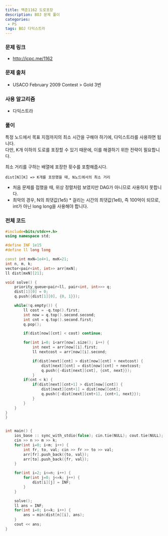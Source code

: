 ```yaml
---
title: 백준1162 도로포장
description: BOJ 문제 풀이
categories:
 - PS
tags: BOJ 다익스트라
---
```




### 문제 링크
* http://icpc.me/1162


### 문제 출처
* USACO February 2009 Contest > Gold 3번 


### 사용 알고리즘
* 다익스트라


### 풀이
특정 노드에서 목표 지점까지의 최소 시간을 구해야 하기에, 다익스트라를 사용하면 됩니다. <br>
다만, K개 이하의 도로를 포장할 수 있기 때문에, 이를 해결하기 위한 전략이 필요합니다.

최소 거리를 구하는 배열에 포장한 횟수를 포함해줍시다.
```
dist[N][K] => K개를 포장했을 때, N노드에서의 최소 거리
```

* 처음 문제를 접했을 때, 위상 정렬처럼 보였지만 DAG가 아니므로 사용하지 못합니다.
* 최악의 경우, N의 최댓값(1e5) * 걸리는 시간의 최댓값(1e6), 즉 100억이 되므로, int가 아닌 long long을 사용해야 합니다.




### 전체 코드

```cpp
#include<bits/stdc++.h>
using namespace std;

#define INF 1e15
#define ll long long

const int mxN=1e4+1, mxK=21;
int n, m, k;
vector<pair<int, int>> arr[mxN];
ll dist[mxN][21];

void solve() {
    priority_queue<pair<ll, pair<int, int>>> q;
    dist[1][0] = 0;
    q.push({dist[1][0], {0, 1}});

    while(!q.empty()) {
        ll cost = -q.top().first;
        int now = q.top().second.second;
        int cnt = q.top().second.first;
        q.pop();

        if(dist[now][cnt] < cost) continue;

        for(int i=0; i<arr[now].size(); i++) {
            int next = arr[now][i].first;
            ll nextcost = arr[now][i].second;

            if(dist[next][cnt] > dist[now][cnt] + nextcost) {
                dist[next][cnt] = dist[now][cnt] + nextcost;
                q.push({-dist[next][cnt], {cnt, next}});
            }
        if(cnt < k) {           
            if(dist[next][cnt+1] > dist[now][cnt]) {
                dist[next][cnt+1] = dist[now][cnt];
                q.push({-dist[next][cnt+1], {cnt+1, next}});
            }        
        }   
    }
}
}


int main() {
    ios_base :: sync_with_stdio(false); cin.tie(NULL); cout.tie(NULL);
    cin >> n >> m >> k;
    for(int i=0; i<m; i++) {
        int fr, to, val; cin >> fr >> to >> val;
        arr[fr].push_back({to, val});
        arr[to].push_back({fr, val});
    }

    for(int i=2; i<=n; i++) {
        for(int j=0; j<=k; j++) {
            dist[i][j] = INF;
        }
    }

    solve();
    ll ans = INF;
    for(int i=0; i<=k; i++) {
        ans = min(dist[n][i], ans);
    }
    cout << ans;
}

```









